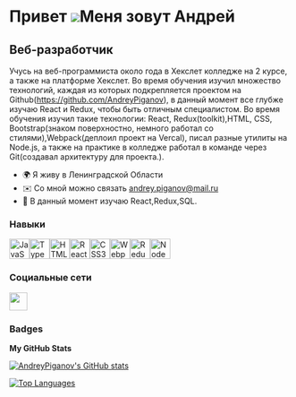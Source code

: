 Привет ![](https://user-images.githubusercontent.com/18350557/176309783-0785949b-9127-417c-8b55-ab5a4333674e.gif)Меня зовут Андрей
==============================================================================================================================

Веб-разработчик
---------------

Учусь на веб-программиста около года в Хекслет колледже на 2 курсе, а также на платформе Хекслет. Во время обучения изучил множество технологий, каждая из которых подкрепляется проектом на Github(https://github.com/AndreyPiganov), в данный момент все глубже изучаю React и Redux, чтобы быть отличным специалистом. Во время обучения изучил такие технологии: React, Redux(toolkit),HTML, CSS, Bootstrap(знаком поверхностно, немного работал со стилями),Webpack(деплоил проект на Vercal), писал разные утилиты на Node.js, а также на практике в колледже работал в команде через Git(создавал архитектуру для проекта.).

* 🌍 Я живу в Ленинградской Области
* ✉️ Со мной можно связать [andrey.piganov@mail.ru](mailto:andrey.piganov@mail.ru)
* 🧠 В данный момент изучаю React,Redux,SQL.

### Навыки


<p align="left">
<a href="https://developer.mozilla.org/en-US/docs/Web/JavaScript" target="_blank" rel="noreferrer"><img src="https://raw.githubusercontent.com/danielcranney/readme-generator/main/public/icons/skills/javascript-colored.svg" width="36" height="36" alt="JavaScript" /></a><a href="https://www.typescriptlang.org/" target="_blank" rel="noreferrer"><img src="https://raw.githubusercontent.com/danielcranney/readme-generator/main/public/icons/skills/typescript-colored.svg" width="36" height="36" alt="TypeScript" /></a><a href="https://developer.mozilla.org/en-US/docs/Glossary/HTML5" target="_blank" rel="noreferrer"><img src="https://raw.githubusercontent.com/danielcranney/readme-generator/main/public/icons/skills/html5-colored.svg" width="36" height="36" alt="HTML5" /></a><a href="https://reactjs.org/" target="_blank" rel="noreferrer"><img src="https://raw.githubusercontent.com/danielcranney/readme-generator/main/public/icons/skills/react-colored.svg" width="36" height="36" alt="React" /></a><a href="https://www.w3.org/TR/CSS/#css" target="_blank" rel="noreferrer"><img src="https://raw.githubusercontent.com/danielcranney/readme-generator/main/public/icons/skills/css3-colored.svg" width="36" height="36" alt="CSS3" /></a><a href="https://webpack.js.org/" target="_blank" rel="noreferrer"><img src="https://raw.githubusercontent.com/danielcranney/readme-generator/main/public/icons/skills/webpack-colored.svg" width="36" height="36" alt="Webpack" /></a><a href="https://redux.js.org/" target="_blank" rel="noreferrer"><img src="https://raw.githubusercontent.com/danielcranney/readme-generator/main/public/icons/skills/redux-colored.svg" width="36" height="36" alt="Redux" /></a><a href="https://nodejs.org/en/" target="_blank" rel="noreferrer"><img src="https://raw.githubusercontent.com/danielcranney/readme-generator/main/public/icons/skills/nodejs-colored.svg" width="36" height="36" alt="NodeJS" /></a>
</p>


### Социальные сети
</a> <a href="https://www.github.com/AndreyPiganov" target="_blank" rel="noreferrer"> <picture> <source media="(prefers-color-scheme: dark)" srcset="https://raw.githubusercontent.com/danielcranney/readme-generator/main/public/icons/socials/github-dark.svg" /> <source media="(prefers-color-scheme: light)" srcset="https://raw.githubusercontent.com/danielcranney/readme-generator/main/public/icons/socials/github.svg" /> <img src="https://raw.githubusercontent.com/danielcranney/readme-generator/main/public/icons/socials/github.svg" width="32" height="32" /> </picture> </a></p>

### Badges

<b>My GitHub Stats</b>

<a href="http://www.github.com/AndreyPiganov"><img src="https://github-readme-stats.vercel.app/api?username=AndreyPiganov&show_icons=true&hide=&count_private=true&title_color=0891b2&text_color=ffffff&icon_color=0891b2&bg_color=312e81&hide_border=true&show_icons=true" alt="AndreyPiganov's GitHub stats" /></a>

<a href="https://github.com/AndreyPiganov" align="left"><img src="https://github-readme-stats.vercel.app/api/top-langs/?username=AndreyPiganov&langs_count=10&title_color=0891b2&text_color=ffffff&icon_color=0891b2&bg_color=312e81&hide_border=true&locale=en&custom_title=Top%20%Languages" alt="Top Languages" /></a>
